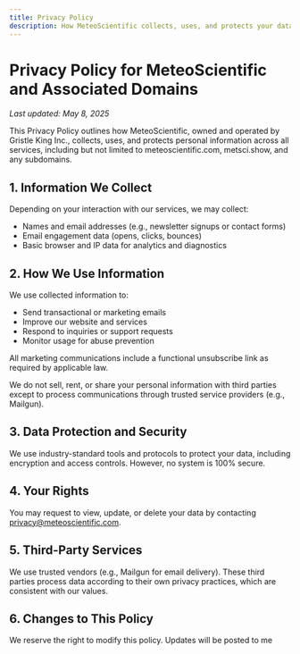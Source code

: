 ```yaml
---
title: Privacy Policy
description: How MeteoScientific collects, uses, and protects your data.
---
```


# Privacy Policy for MeteoScientific and Associated Domains

_Last updated: May 8, 2025_

This Privacy Policy outlines how MeteoScientific, owned and operated by Gristle King Inc., collects, uses, and protects personal information across all services, including but not limited to meteoscientific.com, metsci.show, and any subdomains.

## 1. Information We Collect

Depending on your interaction with our services, we may collect:

- Names and email addresses (e.g., newsletter signups or contact forms)  
- Email engagement data (opens, clicks, bounces)  
- Basic browser and IP data for analytics and diagnostics  

## 2. How We Use Information

We use collected information to:

- Send transactional or marketing emails  
- Improve our website and services  
- Respond to inquiries or support requests  
- Monitor usage for abuse prevention  

All marketing communications include a functional unsubscribe link as required by applicable law.

We do not sell, rent, or share your personal information with third parties except to process communications through trusted service providers (e.g., Mailgun).

## 3. Data Protection and Security

We use industry-standard tools and protocols to protect your data, including encryption and access controls. However, no system is 100% secure.

## 4. Your Rights

You may request to view, update, or delete your data by contacting [privacy@meteoscientific.com](mailto:privacy@meteoscientific.com).

## 5. Third-Party Services

We use trusted vendors (e.g., Mailgun for email delivery). These third parties process data according to their own privacy practices, which are consistent with our values.

## 6. Changes to This Policy

We reserve the right to modify this policy. Updates will be posted to me
